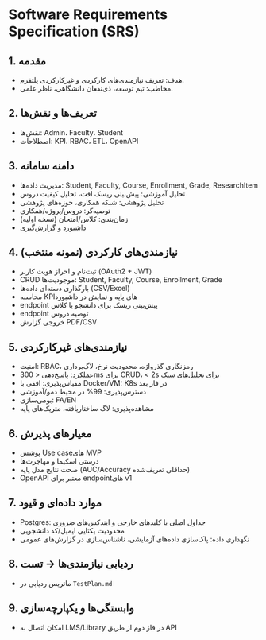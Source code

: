 # Software Requirements Specification (SRS)

## 1. مقدمه
- هدف: تعریف نیازمندی‌های کارکردی و غیرکارکردی پلتفرم.
- مخاطب: تیم توسعه، ذی‌نفعان دانشگاهی، ناظر علمی.

## 2. تعریف‌ها و نقش‌ها
- نقش‌ها: Admin، Faculty، Student
- اصطلاحات: KPI، RBAC، ETL، OpenAPI

## 3. دامنه سامانه
- مدیریت داده‌ها: Student, Faculty, Course, Enrollment, Grade, ResearchItem
- تحلیل آموزشی: پیش‌بینی ریسک افت، تحلیل کیفیت دروس
- تحلیل پژوهشی: شبکه همکاری، حوزه‌های پژوهشی
- توصیه‌گر: دروس/پروژه/همکاری
- زمان‌بندی: کلاس/امتحان (نسخه اولیه)
- داشبورد و گزارش‌گیری

## 4. نیازمندی‌های کارکردی (نمونه منتخب)
- ثبت‌نام و احراز هویت کاربر (OAuth2 + JWT)
- CRUD موجودیت‌ها: Student, Faculty, Course, Enrollment, Grade
- بارگذاری دسته‌ای داده‌ها (CSV/Excel)
- محاسبه KPIهای پایه و نمایش در داشبورد
- endpoint پیش‌بینی ریسک برای دانشجو یا کلاس
- endpoint توصیه دروس
- خروجی گزارش PDF/CSV

## 5. نیازمندی‌های غیرکارکردی
- امنیت: RBAC، رمزنگاری گذرواژه، محدودیت نرخ، لاگ‌برداری
- عملکرد: پاسخ‌دهی < 300ms برای CRUD، < 2s برای تحلیل‌های سبک
- مقیاس‌پذیری: افقی با Docker/VM؛ K8s در فاز بعد
- دسترس‌پذیری: 99% در محیط دمو/آموزشی
- بومی‌سازی: FA/EN
- مشاهده‌پذیری: لاگ ساختاریافته، متریک‌های پایه

## 6. معیارهای پذیرش
- پوشش Use caseهای MVP
- درستی اسکیما و مهاجرت‌ها
- صحت نتایج مدل پایه (AUC/Accuracy حداقلی تعریف‌شده)
- OpenAPI معتبر برای endpointهای v1

## 7. موارد داده‌ای و قیود
- Postgres: جداول اصلی با کلیدهای خارجی و ایندکس‌های ضروری
- محدودیت یکتایی ایمیل/کد دانشجویی
- نگهداری داده: پاک‌سازی داده‌های آزمایشی، ناشناس‌سازی در گزارش‌های عمومی

## 8. ردیابی نیازمندی‌ها → تست
- ماتریس ردیابی در `TestPlan.md`

## 9. وابستگی‌ها و یکپارچه‌سازی
- امکان اتصال به LMS/Library در فاز دوم از طریق API
